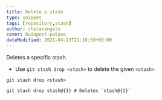 ```yaml
---
title: Delete a stash
type: snippet
tags: [repository,stash]
author: chalarangelo
cover: budapest-palace
dateModified: 2021-04-13T21:10:59+03:00
---
```


Deletes a specific stash.

- Use `git stash drop <stash>` to delete the given `<stash>`.

```shell
git stash drop <stash>
```

```shell
git stash drop stash@{1} # Deletes `stash@{1}`
```

